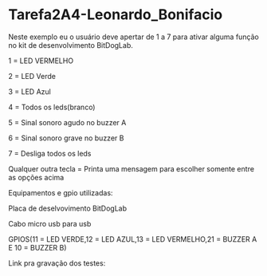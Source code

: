 # Tarefa2A4-Leonardo_Bonifacio
Neste exemplo eu o usuário deve apertar de 1 a 7 para ativar alguma função no kit de desenvolvimento BitDogLab.

1 = LED VERMELHO

2 = LED Verde

3 = LED Azul

4 = Todos os leds(branco)

5 = Sinal sonoro agudo no buzzer A

6 = Sinal sonoro grave no buzzer B

7 = Desliga todos os leds

Qualquer outra tecla = Printa uma mensagem para escolher somente entre as opções acima

Equipamentos e gpio utilizadas:

Placa de deselvovimento BitDogLab

Cabo micro usb para usb


GPIOS(11 = LED VERDE,12 = LED AZUL,13 = LED VERMELHO,21 = BUZZER A E 10 = BUZZER B)

Link pra gravação dos testes:  
